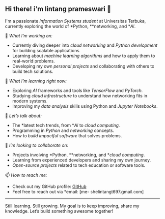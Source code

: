 ## Hi there! i'm lintang prameswari 👋

I'm a passionate *Information Systems student* at Universitas Terbuka, currently exploring the world of *Python, **networking, and **AI*.  

🔭 *What I’m working on:*
- Currently diving deeper into *cloud networking* and *Python development* for building scalable applications.
- Learning about *machine learning algorithms* and how to apply them to real-world problems.
- Developing my own *personal projects* and collaborating with others to build tech solutions.

🌱 *What I’m learning right now:*
- Exploring *AI* frameworks and tools like *TensorFlow* and *PyTorch*.
- Studying *cloud infrastructure* to understand how networking fits in modern systems.
- Improving my *data analysis* skills using Python and *Jupyter Notebooks*.

💬 *Let’s talk about:*
- The *latest tech trends, from **AI* to *cloud computing*.
- Programming in *Python* and *networking* concepts.
- How to *build impactful software* that solves problems.

👯 *I’m looking to collaborate on:*
- Projects involving *Python, **networking, and **cloud computing*.
- Learning from experienced developers and sharing my own journey.
- *Open-source projects* related to tech education or software tools.

📫 *How to reach me:*
- Check out my GitHub profile: [GitHub](https://github.com/lintangP-dev)
- Feel free to reach out via *email: [me- shelintangt697.gmail.com]
---

Still learning. Still growing. My goal is to keep improving, share my knowledge. Let’s build something awesome together!


